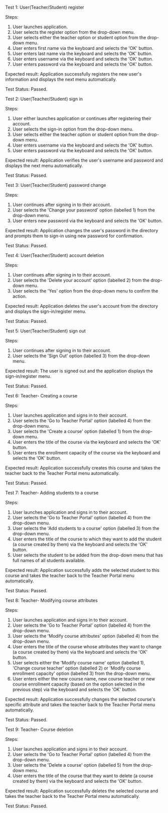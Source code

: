 Test 1: User(Teacher/Student) register

Steps:

1. User launches application.
2. User selects the register option from the drop-down menu.
3. User selects either the teacher option or student option from the drop-down menu.
4. User enters first name via the keyboard and selects the 'OK' button.
5. User enters last name via the keyboard and selects the 'OK' button.
6. User enters username via the keyboard and selects the 'OK' button.
7. User enters password via the keyboard and selects the 'OK' button.

Expected result: Application successfully registers the new user's information and displays the next menu automatically.

Test Status: Passed. 

Test 2: User(Teacher/Student) sign in

Steps:

1. User either launches application or continues after registering their account.
2. User selects the sign-in option from the drop-down menu.
3. User selects either the teacher option or student option from the drop-down menu.
4. User enters username via the keyboard and selects the 'OK' button.
5. User enters password via the keyboard and selects the 'OK' button.

Expected result: Application verifies the user's username and password and displays the next menu automatically.

Test Status: Passed. 

Test 3: User(Teacher/Student) password change

Steps:

1. User continues after signing in to their account.
2. User selects the 'Change your password' option (labelled 1) from the drop-down menu.
3. User enters new password via the keyboard and selects the 'OK' button.

Expected result: Application changes the user's password in the directory and prompts them to sign-in using new password for confirmation.

Test Status: Passed. 

Test 4: User(Teacher/Student) account deletion

Steps:

1. User continues after signing in to their account.
2. User selects the 'Delete your account' option (labelled 2) from the drop-down menu.
3. User selects the 'Yes' option from the drop-down menu to confirm the action.

Expected result: Application deletes the user's account from the directory and displays the sign-in/register menu.

Test Status: Passed. 

Test 5: User(Teacher/Student) sign out

Steps:

1. User continues after signing in to their account.
2. User selects the 'Sign Out' option (labelled 3) from the drop-down menu.

Expected result: The user is signed out and the application displays the sign-in/register menu.

Test Status: Passed. 

Test 6: Teacher- Creating a course

Steps:

1. User launches application and signs in to their account.
2. User selects the 'Go to Teacher Portal' option (labelled 4) from the drop-down menu.
3. User selects the 'Create a course' option (labelled 1) from the drop-down menu.
4. User enters the title of the course via the keyboard and selects the 'OK' button.
5. User enters the enrollment capacity of the course via the keyboard and selects the 'OK' button.

Expected result: Application successfully creates this course and takes the teacher back to the Teacher Portal menu automatically.

Test Status: Passed. 

Test 7: Teacher- Adding students to a course

Steps:

1. User launches application and signs in to their account.
2. User selects the 'Go to Teacher Portal' option (labelled 4) from the drop-down menu.
3. User selects the 'Add students to a course' option (labelled 3) from the drop-down menu.
4. User enters the title of the course to which they want to add the student (a course created by them) via the keyboard and selects the 'OK' button.
5. User selects the student to be added from the drop-down menu that has full names of all students available.

Expected result: Application successfully adds the selected student to this course and takes the teacher back to the Teacher Portal menu automatically.

Test Status: Passed. 

Test 8: Teacher- Modifying course attributes

Steps:

1. User launches application and signs in to their account.
2. User selects the 'Go to Teacher Portal' option (labelled 4) from the drop-down menu.
3. User selects the 'Modify course attributes' option (labelled 4) from the drop-down menu.
4. User enters the title of the course whose attributes they want to change (a course created by them) via the keyboard and selects the 'OK' button.
5. User selects either the 'Modify course name' option (labelled 1), 'Change course teacher' option (labelled 2) or 'Modify course enrollment capacity' option (labelled 3) from the drop-down menu.
6. User enters either the new course name, new course teacher or new course enrollment capacity (based on the option selected in the previous step) via the keyboard and selects the 'OK' button.

Expected result: Application successfully changes the selected course's specific attribute and takes the teacher back to the Teacher Portal menu automatically.

Test Status: Passed. 

Test 9: Teacher- Course deletion

Steps:

1. User launches application and signs in to their account.
2. User selects the 'Go to Teacher Portal' option (labelled 4) from the drop-down menu.
3. User selects the 'Delete a course' option (labelled 5) from the drop-down menu.
4. User enters the title of the course that they want to delete (a course created by them) via the keyboard and selects the 'OK' button.

Expected result: Application successfully deletes the selected course and takes the teacher back to the Teacher Portal menu automatically.

Test Status: Passed. 

